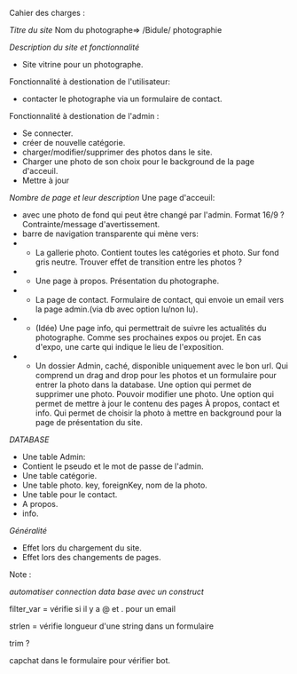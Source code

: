 
Cahier des charges :

*Titre du site*
Nom du photographe=> /Bidule/ photographie

*Description du site et fonctionnalité*
- Site vitrine pour un photographe.
  
Fonctionnalité à destionation de l'utilisateur:
- contacter le photographe via un formulaire de contact.

Fonctionnalité à destionation de l'admin :
- Se connecter.
- créer de nouvelle catégorie.
- charger/modifier/supprimer des photos dans le site.
- Charger une photo de son choix pour le background de la page d'acceuil.
- Mettre à jour 



*Nombre de page et leur description*
Une page d'acceuil:
- avec une photo de fond qui peut être changé par l'admin. Format 16/9 ? Contrainte/message d'avertissement.
- barre de navigation transparente qui mène vers:
- - La gallerie photo. Contient toutes les catégories et photo. Sur fond gris neutre. Trouver   effet de transition entre les photos ?
- - Une page à propos. Présentation du photographe.
- - La page de contact. Formulaire de contact, qui envoie un email vers la page admin.(via db avec option lu/non lu).
- - (Idée) Une page info, qui permettrait de suivre les actualités du photographe. Comme ses  prochaines expos ou projet.
    En cas d'expo, une carte qui indique le lieu de l'exposition.
- - Un dossier Admin, caché, disponible uniquement avec le bon url.
    Qui comprend un drag and drop pour les photos et un formulaire pour entrer la photo dans la database.
    Une option qui permet de supprimer une photo.
    Pouvoir modifier une photo.
    Une option qui permet de mettre à jour le contenu des pages À propos, contact et info.
    Qui permet de choisir la photo à mettre en background pour la page de présentation du site.

*DATABASE*
- Une table Admin:
- Contient le pseudo et le mot de passe de l'admin.
- Une table catégorie.
- Une table photo. key, foreignKey, nom de la photo.
- Une table pour le contact.
- A propos.
- info.

*Généralité*
- Effet lors du chargement du site.
- Effet lors des changements de pages.

Note :

*automatiser connection data base avec un construct*


filter_var = vérifie si il y a @ et . pour un email

strlen = vérifie longueur d'une string dans un formulaire

trim ?

capchat dans le formulaire pour vérifier bot.